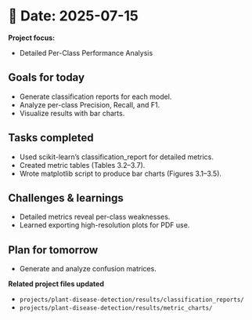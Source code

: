 # 📅 Date: 2025-07-15
**Project focus:**
- Detailed Per-Class Performance Analysis

## Goals for today
- Generate classification reports for each model.  
- Analyze per-class Precision, Recall, and F1.  
- Visualize results with bar charts.

## Tasks completed
- Used scikit-learn’s classification_report for detailed metrics.  
- Created metric tables (Tables 3.2–3.7).  
- Wrote matplotlib script to produce bar charts (Figures 3.1–3.5).

## Challenges & learnings
- Detailed metrics reveal per-class weaknesses.  
- Learned exporting high-resolution plots for PDF use.

## Plan for tomorrow
- Generate and analyze confusion matrices.

**Related project files updated**
- ``projects/plant-disease-detection/results/classification_reports/``  
- ``projects/plant-disease-detection/results/metric_charts/``
